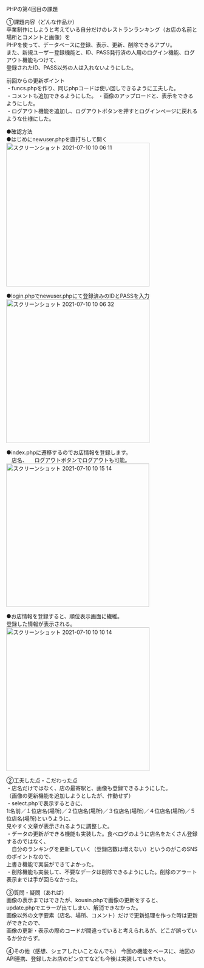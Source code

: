 PHPの第4回目の課題

①課題内容（どんな作品か）<br>
卒業制作にしようと考えている自分だけのレストランランキング（お店の名前と場所とコメントと画像）を<br>
PHPを使って、データベースに登録、表示、更新、削除できるアプリ。<br>
また、新規ユーザー登録機能と、ID、PASS発行済の人用のログイン機能、ログアウト機能もつけて、<br>
登録されたID、PASS以外の人は入れないようにした。<br>

前回からの更新ポイント<br>
・funcs.phpを作り、同じphpコードは使い回しできるように工夫した。<br>
・コメントも追加できるようにした。
・画像のアップロードと、表示をできるようにした。<br>
・ログアウト機能を追加し、ログアウトボタンを押すとログインページに戻れるような仕様にした。<br>


●確認方法<br>
●はじめにnewuser.phpを直打ちして開く<br>
<img width="377" alt="スクリーンショット 2021-07-10 10 06 11" src="https://user-images.githubusercontent.com/83898539/125147601-53476100-e167-11eb-98f0-9e95b3c13cb4.png"><br>

●login.phpでnewuser.phpにて登録済みのIDとPASSを入力<br>
<img width="377" alt="スクリーンショット 2021-07-10 10 06 32" src="https://user-images.githubusercontent.com/83898539/125147640-838eff80-e167-11eb-9d51-202fd77cabe4.png"><br>

●index.phpに遷移するのでお店情報を登録します。<br>
　店名、
　ログアウトボタンでログアウトも可能。<br>
 <img width="376" alt="スクリーンショット 2021-07-10 10 15 14" src="https://user-images.githubusercontent.com/83898539/125147670-bf29c980-e167-11eb-8b56-eeb1f116d5c6.png"><br>

●お店情報を登録すると、順位表示画面に繊維。<br>
 登録した情報が表示される。
<img width="377" alt="スクリーンショット 2021-07-10 10 10 14" src="https://user-images.githubusercontent.com/83898539/125147697-e08ab580-e167-11eb-9de7-e3175353c840.png"><br>


②工夫した点・こだわった点<br>
・店名だけではなく、店の最寄駅と、画像も登録できるようにした。<br>
（画像の更新機能を追加しようとしたが、作動せず）<br>
・select.phpで表示するときに、<br>
1:名前／１位店名(場所)／２位店名(場所)／３位店名(場所)／４位店名(場所)／５位店名(場所)というように、<br>
見やすく文章が表示されるように調整した。<br>
・データの更新ができる機能も実装した。食べログのように店名をたくさん登録するのではなく、<br>
　自分のランキングを更新していく（登録店数は増えない）というのがこのSNSのポイントなので、<br>
上書き機能で実装ができてよかった。<br>
・削除機能も実装して、不要なデータは削除できるようにした。削除のアラート表示までは手が回らなかった。<br>

③質問・疑問（あれば）<br>
画像の表示まではできたが、kousin.phpで画像の更新をすると、<br>
update.phpでエラーが出てしまい、解消できなかった。<br>
画像以外の文字要素（店名、場所、コメント）だけで更新処理を作った時は更新ができたので、<br>
画像の更新・表示の際のコードが間違っていると考えられるが、どこが誤っているか分からず。<br>


④その他（感想、シェアしたいことなんでも）
今回の機能をベースに、地図のAPI連携、登録したお店のピン立てなども今後は実装していきたい。
